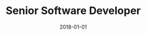 ---
date: 2018-01-01
year: 2018
title: Senior Software Developer
project: Inno Games
customer: Inno Games
image: "/assets/images/innogames.avif"
description: I started as a senior software developer at Innogames
projectLink: InnoGames GmbH
projectLinkSrc: https://www.innogames.com/de/unternehmen/ueber-uns/
---